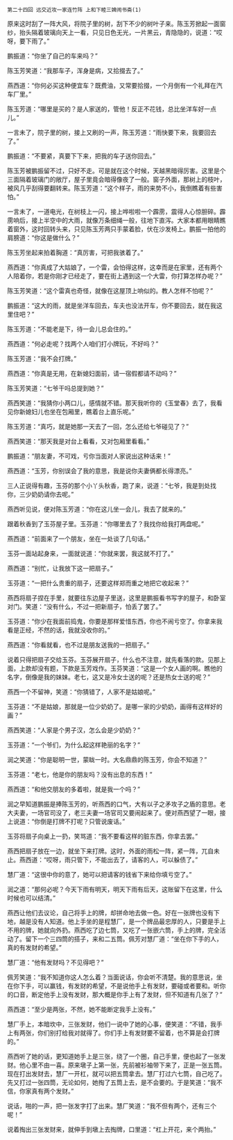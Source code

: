     第二十四回 远交近攻一家连竹阵 上和下睦三婢闹书斋(1) 

   原来这时刮了一阵大风，将院子里的树，刮下不少的树叶子来。陈玉芳掀起一面窗纱，抬头隔着玻璃向天上一看，只见日色无光，一片黑云，青隐隐的，说道：“哎呀，要下雨了。”

   鹏振道：“你坐了自己的车来吗？”

   陈玉芳笑道：“我那车子，浑身是病，又拾掇去了。”

   燕西道：“你何必买这种便宜车？既费油，又常要拾掇，一个月倒有一个礼拜在汽车厂里。”

   陈玉芳道：“哪里是买的？是人家送的，管他！反正不花钱，总比坐洋车好一点儿。”

   一言未了，院子里的树，接上又刷的一声，陈玉芳道：“雨快要下来，我要回去了。”

   鹏振道：“不要紧，真要下下来，把我的车子送你回去。”

   陈玉芳被鹏振留不过，只好不走。可是就在这个时候，天越黑暗得厉害。这里是个三面隔着玻璃门的敞厅，屋子里竟会暗得像夜了一般。窗子外面，那树上的枝叶，被风几乎刮得要翻转来。陈玉芳道：“这个样子，雨的来势不小，我倒瞧着有些害怕。”

   一言未了，一道电光，在树枝上一闪，接上哗啦啦一个霹雳，震得人心惊胆碎。霹雳响后，接上半空中的大雨，就像万条细绳一般，往地下直泻。大家本都用眼睛瞧着窗外，这时回转头来，只见陈玉芳两只手蒙着脸，伏在沙发椅上。鹏振一拍他的肩膀道：“你这是做什么？”

   陈玉芳坐起来拍着胸道：“真厉害，可把我骇着了。”

   燕西道：“你真成了大姑娘了，一个雷，会怕得这样，这幸而是在家里，还有两个人陪着你，若是你刚才已经走了，要在街上遇到这一个大雷，你打算怎样办呢？”

   陈玉芳笑道：“这个雷真也奇怪，就像在这屋顶上响似的。教人怎样不怕呢？”

   鹏振道：“这大的雨，就是坐洋车回去，车夫也没法开车，你不要回去，就在我这里住吧？”

   陈玉芳道：“不能老是下，待一会儿总会住的。”

   燕西道：“何必走呢？找两个人咱们打小牌玩，不好吗？”

   陈玉芳道：“我不会打牌。”

   燕西道：“你真是无用，在新媳妇面前，请一宿假都请不动吗？”

   陈玉芳笑道：“七爷干吗总提到她？”

   燕西笑道：“我猜你小两口儿，感情就不错。那天我听你的《玉堂春》去了，我看见你新媳妇儿也坐在包厢里，瞧着台上直乐呢。”

   陈玉芳道：“真巧，就是她那一天去了一回，怎么还给七爷碰见了？”

   燕西笑道：“那天我是对台上看看，又对包厢里看看。”

   鹏振道：“朋友妻，不可戏，亏你当面对人家说出这种话来！”

   燕西道：“玉芳，你别误会了我的意思，我是说你夫妻俩都长得漂亮。”

   三人正说得有趣，玉芬的那个小丫头秋香，跑了来，说道：“七爷，我是到处找你，三少奶奶请你去呢。”

   燕西听见说，便对陈玉芳道：“你在这儿坐一会儿，我去了就来的。”

   跟着秋香到了玉芬屋子里。玉芬道：“你哪里去了？我找你给我打两盘呢。”

   燕西道：“前面来了一个朋友，坐在一处谈了几句话。”

   玉芬一面站起身来，一面就说道：“你就来罢，我这就不打了。”

   燕西道：“别忙，让我放下这一把扇子。”

   玉芬道：“一把什么贵重的扇子，还要这样郑而重之地把它收起来？”

   燕西将扇子捏在手里，就要往东边屋子里送，这里是鹏振看书写字的屋子，和卧室对门。笑道：“没有什么，不过一把新扇子，怕丢了罢了。”

   玉芬道：“你少在我面前捣鬼，你要是那样爱惜东西，你也不闹亏空了。你拿来我看是正经，不然的话，我就没收你的。”

   燕西道：“你看就看，也不过是朋友送我的一把扇子。”

   说着只得把扇子交给玉芬。玉芬展开扇子，什么也不注意，就先看落的款。见那上面，上款却没有题，下款是玉芳戏作。玉芬笑道：“这是一个女人画的啊。瞧他的名字，倒像是我的妹妹。老七，这又是冷女士送的呢？还是热女士送的呢？”

   燕西一个不留神，笑道：“你猜错了，人家不是姑娘呢。”

   玉芬道：“不是姑娘，那就是一位少奶奶了。是哪一家的少奶奶，画得有这样好的画？”

   燕西笑道：“人家是个男子汉，怎么会是少奶奶？”

   玉芬道：“一个爷们，为什么起这样艳丽的名字？”

   润之笑道：“你是聪明一世，蒙眬一时。大名鼎鼎的陈玉芳，你会不知道？”

   玉芬道：“老七，他是你的朋友吗？没有出息的东西！”

   燕西道：“和他交朋友的多着啦，就是我一个吗？”

   润之早知道鹏振是捧陈玉芳的，听燕西的口气，大有以子之矛攻子之盾的意思。老大夫妻，一场官司没了，老三夫妻一场官司又要闹起来了。便对燕西望了一眼，接上说道：“你倒是打牌不打呢？只管说废话。”

   玉芬将扇子向桌上一扔，笑骂道：“我不要看这样的脏东西，你拿去罢。”

   燕西把扇子放在一边，就坐下来打牌。这时，外面的雨松一阵，紧一阵，兀自未止。燕西道：“哎呀，雨只管下，不能出去了，请客的人，可以躲债了。”

   慧厂道：“这很中你的意了，她可以把请客的钱省下来给你填亏空了。”

   润之道：“那何必呢？今天下雨有明天，明天下雨有后天，这账留下在这里，什么时候也可以结清。”

   燕西让他们去议论，自己将手上的牌，却拼命地去做一色。好在一张牌也没有下地，越是没有人知道。他上手坐的是程慧厂，是一个牌品最忠厚的人，只要是手上不用的牌，她就向外扔。燕西吃了边七筒，又吃了一张嵌六筒，手上的牌，完全活动了。留下一个三四筒的搭子，来和二五筒。佩芳对慧厂道：“坐在你下手的人，真的有发财的希望。”

   慧厂道：“他有发财吗？不见得吧？”

   佩芳笑道：“我不知道你这人怎么着？当面说话，你会听不清楚。我的意思说，坐在你下手，可以赢钱，有发财的希望，不是说他手上有发财，要碰或者要和。听你的口音，断定他手上没有发财，那大概是你手上有了发财，但不知道有几张了？”

   燕西道：“至少是两张，不然，她不能断定我手上没有。”

   慧厂手上，本暗坎中，三张发财，他们一说中了她的心事，便笑道：“不错，我手上有两张，你们别打给我对就得了。你们手上有发财要不留着，也不算是会打牌的。”

   燕西听了她的话，更知道她手上是三张，绕了一个圈，自己手里，便也起了一张发财。他心里不由一喜。原来墩子上第一张，先前被衫袖带下来了，正是一张五筒。现在打出发财去，慧厂一开杠，就可以把五筒拿去。慧厂打过六七筒，自己吃了。先又打过一张四筒，无论如何，她掏了五筒上去，是不会要的。于是笑道：“我不信，你家真有两个发财。”

   说话，啪的一声，把一张发字打了出来。慧厂笑道：“我不但有两个，还有三个呢！”

   说着掏出三张发财来，就伸手到墩上去掏牌，口里道：“杠上开花，来个两抬。”

